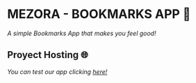 # MEZORA - BOOKMARKS APP 📕
_A simple Bookmarks App that makes you feel good!_
## Proyect Hosting 🌐
_You can test our app clicking [here!](https://mezora.github.io/Bookmarks-App/)_
